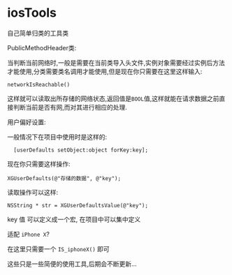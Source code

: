 # iosTools
自己简单归类的工具类

PublicMethodHeader类:

当判断当前网络时,一般是需要在当前类导入头文件,实例对象需要经过实例后方法才能使用,分类需要类名调用才能使用,但是现在你只需要在这里这样输入:

`networkIsReachable()`

这样就可以读取出所存储的网络状态,返回值是`BOOL`值,这样就能在请求数据之前直接判断当前是否有网,而对其进行相应的处理.

用户偏好设置:

一般情况下在项目中使用时是这样的:

``` NSUserDefaults *userDefaults = [NSUserDefaults standardUserDefaults];
  [userDefaults setObject:object forKey:key];
```

现在你只需要这样操作:

```
XGUserDefaults(@"存储的数据", @"key");

```


读取操作可以这样:


```
NSString * str = XGUserDefaultsValue(@"key");

```

key 值 可以定义成一个宏, 在项目中可以集中定义

适配 ```iPhone X```?

在这里只需要一个 ```IS_iphoneX()```  即可

这些只是一些简便的使用工具,后期会不断更新...
